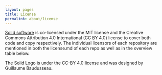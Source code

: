 ```yaml
---
layout: pages
title: License
permalink: about/license
---
```


[Solid software](https://github.com/solid) is co-licensed under the MIT license and the Creative Commons Attribution 4.0 International (CC BY 4.0) license to cover both code and copy respectively. The individual licensors of each repository are mentioned in both the license.md of each repo as well as in the overview table below. 

The Solid Logo is under the CC-BY 4.0 license and was designed by Guillaume Baudusseau. 
